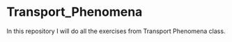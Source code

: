 # Transport_Phenomena
In this repository I will do all the exercises from Transport Phenomena class.
